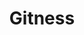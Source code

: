 ---
draft: false
title: Gitness
content:
  id: gitness
  name: Gitness
  website: https://gitness.com/
  short_description: Gitness is an Open Source developer platform with Source Control Management, Continuous Integration, and Continuous Delivery.
---